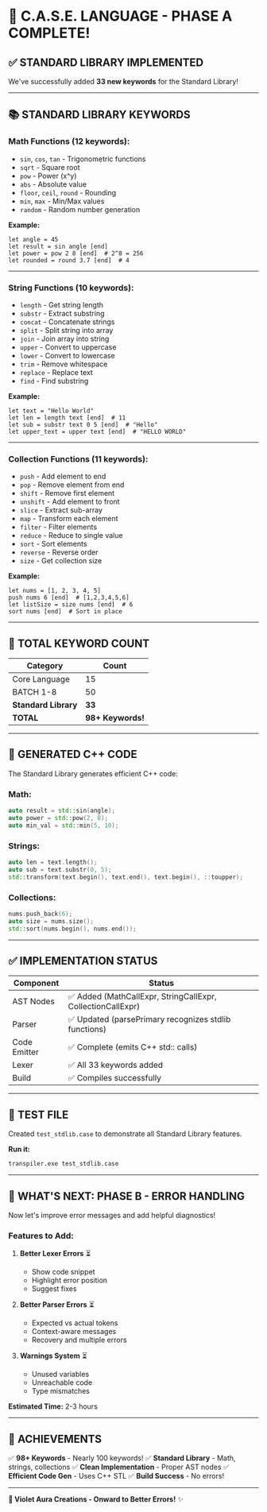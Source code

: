 # 🎊 C.A.S.E. LANGUAGE - PHASE A COMPLETE!

## ✅ **STANDARD LIBRARY IMPLEMENTED**

We've successfully added **33 new keywords** for the Standard Library!

---

## 📚 **STANDARD LIBRARY KEYWORDS**

### **Math Functions (12 keywords):**
- `sin`, `cos`, `tan` - Trigonometric functions
- `sqrt` - Square root
- `pow` - Power (x^y)
- `abs` - Absolute value  
- `floor`, `ceil`, `round` - Rounding
- `min`, `max` - Min/Max values
- `random` - Random number generation

**Example:**
```case
let angle = 45
let result = sin angle [end]
let power = pow 2 8 [end]  # 2^8 = 256
let rounded = round 3.7 [end]  # 4
```

---

### **String Functions (10 keywords):**
- `length` - Get string length
- `substr` - Extract substring
- `concat` - Concatenate strings
- `split` - Split string into array
- `join` - Join array into string
- `upper` - Convert to uppercase
- `lower` - Convert to lowercase
- `trim` - Remove whitespace
- `replace` - Replace text
- `find` - Find substring

**Example:**
```case
let text = "Hello World"
let len = length text [end]  # 11
let sub = substr text 0 5 [end]  # "Hello"
let upper_text = upper text [end]  # "HELLO WORLD"
```

---

### **Collection Functions (11 keywords):**
- `push` - Add element to end
- `pop` - Remove element from end
- `shift` - Remove first element
- `unshift` - Add element to front
- `slice` - Extract sub-array
- `map` - Transform each element
- `filter` - Filter elements
- `reduce` - Reduce to single value
- `sort` - Sort elements
- `reverse` - Reverse order
- `size` - Get collection size

**Example:**
```case
let nums = [1, 2, 3, 4, 5]
push nums 6 [end]  # [1,2,3,4,5,6]
let listSize = size nums [end]  # 6
sort nums [end]  # Sort in place
```

---

## 🎯 **TOTAL KEYWORD COUNT**

| Category | Count |
|----------|-------|
| Core Language | 15 |
| BATCH 1-8 | 50 |
| **Standard Library** | **33** |
| **TOTAL** | **98+ Keywords!** |

---

## 🎨 **GENERATED C++ CODE**

The Standard Library generates efficient C++ code:

### **Math:**
```cpp
auto result = std::sin(angle);
auto power = std::pow(2, 8);
auto min_val = std::min(5, 10);
```

### **Strings:**
```cpp
auto len = text.length();
auto sub = text.substr(0, 5);
std::transform(text.begin(), text.end(), text.begin(), ::toupper);
```

### **Collections:**
```cpp
nums.push_back(6);
auto size = nums.size();
std::sort(nums.begin(), nums.end());
```

---

## ✅ **IMPLEMENTATION STATUS**

| Component | Status |
|-----------|--------|
| AST Nodes | ✅ Added (MathCallExpr, StringCallExpr, CollectionCallExpr) |
| Parser | ✅ Updated (parsePrimary recognizes stdlib functions) |
| Code Emitter | ✅ Complete (emits C++ std:: calls) |
| Lexer | ✅ All 33 keywords added |
| Build | ✅ Compiles successfully |

---

## 📝 **TEST FILE**

Created `test_stdlib.case` to demonstrate all Standard Library features.

**Run it:**
```bash
transpiler.exe test_stdlib.case
```

---

## 🚀 **WHAT'S NEXT: PHASE B - ERROR HANDLING**

Now let's improve error messages and add helpful diagnostics!

### **Features to Add:**

1. **Better Lexer Errors** ⏳
   - Show code snippet
   - Highlight error position
   - Suggest fixes

2. **Better Parser Errors** ⏳
   - Expected vs actual tokens
   - Context-aware messages
   - Recovery and multiple errors

3. **Warnings System** ⏳
   - Unused variables
   - Unreachable code
   - Type mismatches

**Estimated Time:** 2-3 hours

---

## 🎉 **ACHIEVEMENTS**

✅ **98+ Keywords** - Nearly 100 keywords!
✅ **Standard Library** - Math, strings, collections
✅ **Clean Implementation** - Proper AST nodes
✅ **Efficient Code Gen** - Uses C++ STL
✅ **Build Success** - No errors!

---

**🌌 Violet Aura Creations - Onward to Better Errors!** ✨
